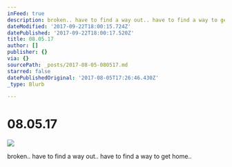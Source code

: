 ```yaml
---
inFeed: true
description: broken.. have to find a way out.. have to find a way to get home..
dateModified: '2017-09-22T18:00:15.724Z'
datePublished: '2017-09-22T18:00:17.520Z'
title: 08.05.17
author: []
publisher: {}
via: {}
sourcePath: _posts/2017-08-05-080517.md
starred: false
datePublishedOriginal: '2017-08-05T17:26:46.430Z'
_type: Blurb

---
```

# 08.05.17
![](https://the-grid-user-content.s3-us-west-2.amazonaws.com/9220b7f6-5c65-46d9-a431-4c50e2d7d363.jpg)

broken.. have to find a way out.. have to find a way to get home..